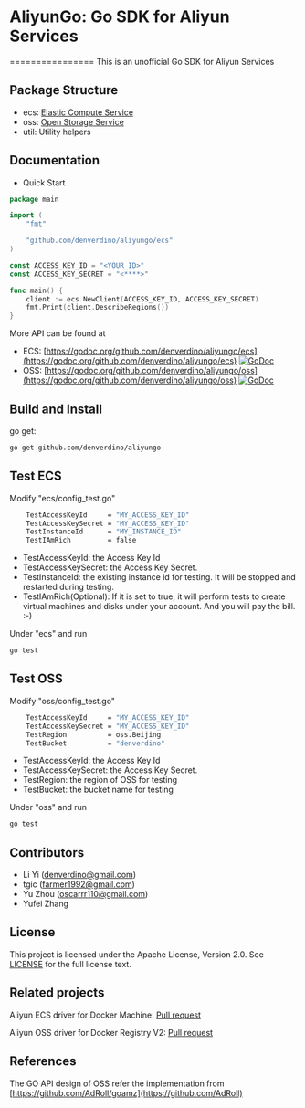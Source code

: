 # AliyunGo: Go SDK for Aliyun Services
================
This is an unofficial Go SDK for Aliyun Services



Package Structure
-------------------

*  ecs: [Elastic Compute Service](http://docs.aliyun.com/#/pub/ecs)
*  oss: [Open Storage Service](http://docs.aliyun.com/#/pub/oss)
*  util: Utility helpers

Documentation
-------------------

 * Quick Start

```go
package main

import (
	"fmt"

	"github.com/denverdino/aliyungo/ecs"
)

const ACCESS_KEY_ID = "<YOUR_ID>"
const ACCESS_KEY_SECRET = "<****>"

func main() {
	client := ecs.NewClient(ACCESS_KEY_ID, ACCESS_KEY_SECRET)
	fmt.Print(client.DescribeRegions())
}

```

More API can be found at

*  ECS: [https://godoc.org/github.com/denverdino/aliyungo/ecs](https://godoc.org/github.com/denverdino/aliyungo/ecs) [![GoDoc](https://godoc.org/github.com/denverdino/aliyungo/ecs?status.svg)](https://godoc.org/github.com/denverdino/aliyungo/ecs)
*  OSS: [https://godoc.org/github.com/denverdino/aliyungo/oss](https://godoc.org/github.com/denverdino/aliyungo/oss) [![GoDoc](https://godoc.org/github.com/denverdino/aliyungo/oss?status.svg)](https://godoc.org/github.com/denverdino/aliyungo/oss)


Build and Install
-------------------

go get:

```sh
go get github.com/denverdino/aliyungo
```


Test ECS
-------------------

Modify "ecs/config_test.go" 

```sh
	TestAccessKeyId     = "MY_ACCESS_KEY_ID"
	TestAccessKeySecret = "MY_ACCESS_KEY_ID"
	TestInstanceId      = "MY_INSTANCE_ID"
	TestIAmRich         = false
```

*  TestAccessKeyId: the Access Key Id
*  TestAccessKeySecret: the Access Key Secret.
*  TestInstanceId: the existing instance id for testing. It will be stopped and restarted during testing.
*  TestIAmRich(Optional): If it is set to true, it will perform tests to create virtual machines and disks under your account. And you will pay the bill. :-)

Under "ecs" and run

```sh
go test
```

Test OSS
-------------------

Modify "oss/config_test.go" 

```sh
	TestAccessKeyId     = "MY_ACCESS_KEY_ID"
	TestAccessKeySecret = "MY_ACCESS_KEY_ID"
	TestRegion          = oss.Beijing
	TestBucket          = "denverdino"
```

*  TestAccessKeyId: the Access Key Id
*  TestAccessKeySecret: the Access Key Secret.
*  TestRegion: the region of OSS for testing
*  TestBucket: the bucket name for testing


Under "oss" and run

```sh
go test
```

Contributors
-------------------
* Li Yi (denverdino@gmail.com)
* tgic (farmer1992@gmail.com)
* Yu Zhou (oscarrr110@gmail.com)
* Yufei Zhang


License
-------------------
This project is licensed under the Apache License, Version 2.0. See [LICENSE](https://github.com/denverdino/aliyungo/blob/master/LICENSE.txt) for the full license text.


Related projects
-------------------
Aliyun ECS driver for Docker Machine: [Pull request](https://github.com/docker/machine/pull/1182)

Aliyun OSS driver for Docker Registry V2: [Pull request](https://github.com/docker/distribution/pull/514)


References
-------------------
The GO API design of OSS refer the implementation from [https://github.com/AdRoll/goamz](https://github.com/AdRoll)
